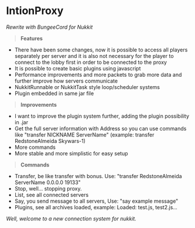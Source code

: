 # IntionProxy
*Rewrite with BungeeCord for Nukkit*

 > **Features**
- There have been some changes, now it is possible to access all players separately per server and it is also not necessary for the player to connect to the lobby first in order to be connected to the proxy
- It is possible to create basic plugins using javascript
- Performance improvements and more packets to grab more data and further improve how servers communicate
- NukkitRunnable or NukkitTask style loop/scheduler systems
- Plugin embedded in same jar file

 > **Improvements**
- I want to improve the plugin system further, adding the plugin possibility in .jar
- Get the full server information with Address so you can use commands like "transfer NICKNAME ServerName" (example: transfer RedstoneAlmeida Skywars-1)
- More commands
- More stable and more simplistic for easy setup

 > **Commands**
- Transfer, be like transfer with bonus. Use: "transfer RedstoneAlmeida ServerName 0.0.0.0 19133"
- Stop, well... stopping proxy.
- List, see all connected servers
- Say, you send message to all servers, Use: "say example message"
- Plugins, see all archives loaded, example: Loaded: test.js, test2.js... 

*Well, welcome to a new connection system for nukkit.*

